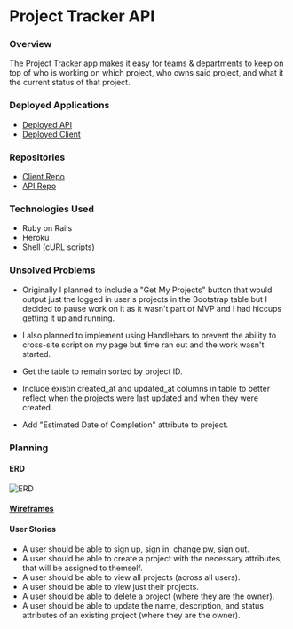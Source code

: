 # Project Tracker API

### Overview
The Project Tracker app makes it easy for teams & departments to keep on top of who is working on which project, who owns said project, and what it the current status of that project.

### Deployed Applications

- [Deployed API](https://secret-chamber-24085.herokuapp.com/)
- [Deployed Client](https://slahiff.github.io/project-tracker-client/)

### Repositories
- [Client Repo](https://github.com/slahiff/project-tracker-client)
- [API Repo](https://github.com/slahiff/project-tracker-api)

### Technologies Used
- Ruby on Rails
- Heroku
- Shell (cURL scripts)

### Unsolved Problems
- Originally I planned to include a "Get My Projects" button that would output just the logged in user's projects in the Bootstrap table but I decided to pause work on it as it wasn't part of MVP and I had hiccups getting it up and running.

- I also planned to implement using Handlebars to prevent the ability to cross-site script on my page but time ran out and the work wasn't started.

- Get the table to remain sorted by project ID.

- Include existin created_at and updated_at columns in table to better reflect when the projects were last updated and when they were created.

- Add "Estimated Date of Completion" attribute to project.

### Planning

#### ERD
![ERD](https://i.imgur.com/oSdw9xO.jpg)
#### [Wireframes](https://i.imgur.com/XtQG8Hb.jpg)

#### User Stories
- A user should be able to sign up, sign in, change pw, sign out.
- A user should be able to create a project with the necessary attributes, that will be assigned to themself.
- A user should be able to view all projects (across all users).
- A user should be able to view just their projects.
- A user should be able to delete a project (where they are the owner).
- A user should be able to update the name, description, and status attributes of an existing project (where they are the owner).
